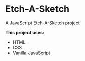 # Etch-A-Sketch
A JavaScript Etch-A-Sketch project

**This project uses:**
  * HTML
  * CSS
  * Vanilla JavaScript
